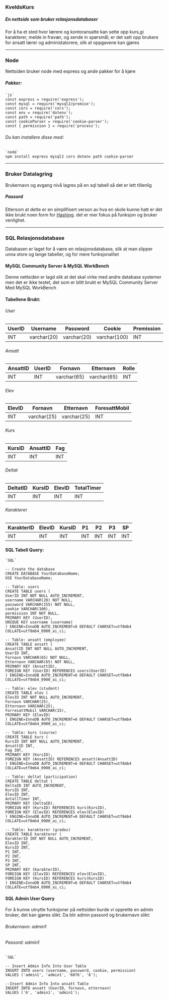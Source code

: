 ### KveldsKurs
##### En nettside som bruker relasjonsdatabaser
For å ha et sted hvor lærere og kontoransatte kan sette opp kurs,gi karakterer, melde in fravær, og sende in spørsmål, er det satt opp brukere for ansatt lærer og administatorere, slik at oppgavene kan gjøres

---

### Node
Nettsiden bruker node med express og ande pakker for å kjøre
##### Pakker:
	`js`
    const express = require('express');
    const mysql = require('mysql2/promise');
    const cors = require('cors');
    const env = require('dotenv');
    const path = require('path');
    const cookieParser = require('cookie-parser');
    const { permission } = require('process');
###### Du kan installere disse med:
    `node`
    npm install express mysql2 cors dotenv path cookie-parser

---

### Bruker Datalagring
Brukernavn og avgang nivå lagres på en sql tabell så det er lett tillenlig

##### Passord
Ettersom at dette er en simplifisert verson av hva en skole kunne hatt er det ikke brukt noen form for [Hashing](https://supertokens.com/blog/password-hashing-salting#:~:text=Password%20hashing%20is%20a%20multi,they%20provide%20a%20plaintext%20password.). det er mer fokus på funksjon og bruker venlighet.

---

### SQL Relasjonsdatabase

Databasen er laget for å være en relasjonsdatabase, slik at man slipper unna  store og lange tabeller, og for mere funksjonalitet

#### MySQL Community Server & MySQL WorkBench
Denne nettsiden er lagd slik at det skal virke med andre database systemer men det er ikke testet, det som er blitt brukt er MySQL Community Server Med MySQL WorkBench

#### Tabellene Brukt:

###### User
| UserID | Username | Password | Cookie | Premission |
| --- | --- | --- | --- | --- |
| INT | varchar(20) | varchar(20) | varchar(100) | INT |

###### Ansatt

| AnsattID | UserID | Fornavn | Etternavn | Rolle |
| --- | --- | --- | --- | --- |
| INT | INT | varchar(65) | varchar(65) | INT |

###### Elev

| ElevID | Fornavn | Etternavn | ForesattMobil |
| --- | --- | --- | --- |
| INT | varchar(25) | varchar(25) | INT |

###### Kurs

| KursID | AnsattID | Fag |
| --- | --- | --- |
| INT | INT | INT |

###### Deltat

| DeltatID | KursID | ElevID | TotalTimer |
| --- | --- | --- | --- |
| INT | INT | INT | INT |

###### Karakterer

| KarakterID | ElevID | KursID | P1 | P2 | P3 | SP |
| --- | --- | --- | --- | --- | --- | --- |
| INT | INT | INT | INT | INT | INT | INT |

#### SQL Tabell Query:

    `SQL`

    -- Create the database
    CREATE DATABASE YourDatabaseName;
    USE YourDatabaseName;

    -- Table: users
    CREATE TABLE users (
    UserID INT NOT NULL AUTO_INCREMENT,
    username VARCHAR(20) NOT NULL,
    password VARCHAR(255) NOT NULL,
    cookie VARCHAR(100),
    permission INT NOT NULL,
    PRIMARY KEY (UserID),
    UNIQUE KEY username (username)
    ) ENGINE=InnoDB AUTO_INCREMENT=6 DEFAULT CHARSET=utf8mb4 COLLATE=utf8mb4_0900_ai_ci;

    -- Table: ansatt (employee)
    CREATE TABLE ansatt (
    AnsattID INT NOT NULL AUTO_INCREMENT,
    UserID INT,
    Fornavn VARCHAR(65) NOT NULL,
    Etternavn VARCHAR(65) NOT NULL,
    PRIMARY KEY (AnsattID),
    FOREIGN KEY (UserID) REFERENCES users(UserID)
    ) ENGINE=InnoDB AUTO_INCREMENT=6 DEFAULT CHARSET=utf8mb4 COLLATE=utf8mb4_0900_ai_ci;

    -- Table: elev (student)
    CREATE TABLE elev (
    ElevID INT NOT NULL AUTO_INCREMENT,
    Fornavn VARCHAR(25),
    Etternavn VARCHAR(25),
    ForresattMobil VARCHAR(15),
    PRIMARY KEY (ElevID)
    ) ENGINE=InnoDB AUTO_INCREMENT=6 DEFAULT CHARSET=utf8mb4 COLLATE=utf8mb4_0900_ai_ci;

    -- Table: kurs (course)
    CREATE TABLE kurs (
    KursID INT NOT NULL AUTO_INCREMENT,
    AnsattID INT,
    Fag INT,
    PRIMARY KEY (KursID),
    FOREIGN KEY (AnsattID) REFERENCES ansatt(AnsattID)
    ) ENGINE=InnoDB AUTO_INCREMENT=6 DEFAULT CHARSET=utf8mb4 COLLATE=utf8mb4_0900_ai_ci;

    -- Table: deltat (participation)
    CREATE TABLE deltat (
    DeltaID INT AUTO_INCREMENT,
    KursID INT,
    ElevID INT,
    AntallTimer INT,
    PRIMARY KEY (DeltaID),
    FOREIGN KEY (KursID) REFERENCES kurs(KursID),
    FOREIGN KEY (ElevID) REFERENCES elev(ElevID)
    ) ENGINE=InnoDB AUTO_INCREMENT=6 DEFAULT CHARSET=utf8mb4 COLLATE=utf8mb4_0900_ai_ci;

    -- Table: karakterer (grades)
    CREATE TABLE karakterer (
    KarakterID INT NOT NULL AUTO_INCREMENT,
    ElevID INT,
    KursID INT,
    P1 INT,
    P2 INT,
    P3 INT,
    SP INT,
    PRIMARY KEY (KarakterID),
    FOREIGN KEY (ElevID) REFERENCES elev(ElevID),
    FOREIGN KEY (KursID) REFERENCES kurs(KursID)
    ) ENGINE=InnoDB AUTO_INCREMENT=6 DEFAULT CHARSET=utf8mb4 COLLATE=utf8mb4_0900_ai_ci;

#### SQL Admin User Query
For å kunne utnytte funksjoner på nettsiden burde vi opprette en admin bruker, det kan gjøres slikt.
Da blir admin passord og brukernavn slikt:
###### Brukernavn: admin1
###### Passord: admin1

    `SQL`
    
    -- Insert Admin Info Into User Table
    INSERT INTO users (username, password, cookie, permission)
    VALUES ('admin1', 'admin1', '6076', '6');

    --Insert Admin Info Into ansatt Table
    INSERT INTO ansatt (UserID, fornavn, etternavn)
    VALUES ('6', 'admin1', 'admin1');


